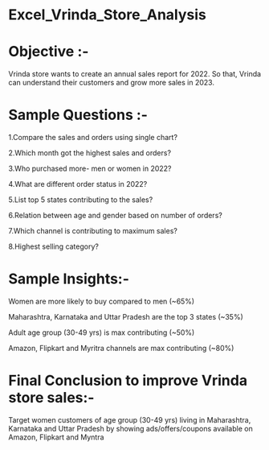 # Excel_Vrinda_Store_Analysis
# Objective :- 
Vrinda store wants to create an annual sales report for 2022.
So that, Vrinda can understand their customers and grow more sales in 2023.

# Sample Questions :-
1.Compare the sales and orders using single chart?

2.Which month got the highest sales and orders?

3.Who purchased more- men or women in 2022?

4.What are different order status in 2022?

5.List top 5 states contributing to the sales?

6.Relation between age and gender based on number of orders?

7.Which channel is contributing to maximum sales?

8.Highest selling category?

# Sample Insights:-

Women are more likely to buy compared to men (~65%)

Maharashtra, Karnataka and Uttar Pradesh are the top 3 states (~35%)

Adult age group (30-49 yrs) is max contributing (~50%)

Amazon, Flipkart and Myritra channels are max contributing (~80%)

# Final Conclusion to improve Vrinda store sales:-

Target women customers of age group (30-49 yrs) living in
Maharashtra, Karnataka and Uttar Pradesh by showing ads/offers/coupons available on Amazon, Flipkart and Myntra

